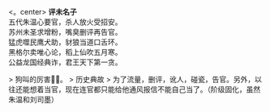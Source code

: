 <。center>
<strong>评未名子</strong><br/>
五代朱温心要官，杀人放火受招安。<br/>
苏州未圣求增粉，嘴臭删评再告官。<br/>
猛虎噬民鹰犬助，豺狼当道口舌环。<br/>
黑格尔卖唯心论，稻上仙吹五月寒。<br/>
公益龙国经典诈，君王天下第一贪。
</center>
> 狗叫的厉害👍🏻。
> 历史典故
> 为了流量，删评，讹人，碰瓷，告官。另外，以往还能想着当官，现在连官都只能给他通风报信不能自己当了。（阶级固化，虽然朱温和刘司墨）
<!--stackedit_data:
eyJoaXN0b3J5IjpbMTk5MzE0ODIxMiwyMDIxOTc3NzI4LC0xNj
E3NDU0NzM3LDE4NzgyNjc1ODMsLTE2OTg3MjMyNTksLTUzNzc0
NDMzNV19
-->
